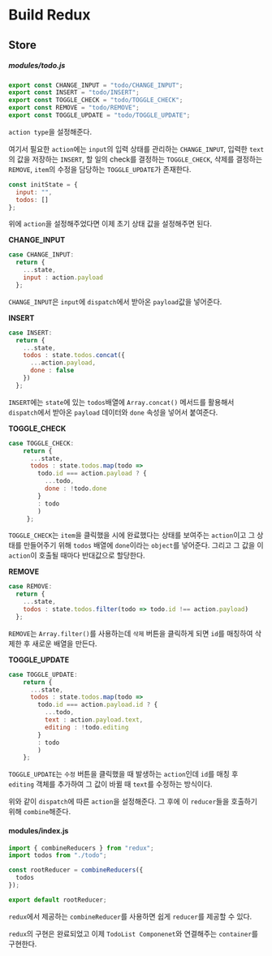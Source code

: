 # Build Redux

## Store

##### modules/todo.js

```js
export const CHANGE_INPUT = "todo/CHANGE_INPUT";
export const INSERT = "todo/INSERT";
export const TOGGLE_CHECK = "todo/TOGGLE_CHECK";
export const REMOVE = "todo/REMOVE";
export const TOGGLE_UPDATE = "todo/TOGGLE_UPDATE";
```

`action type`을 설정해준다.

여기서 필요한 `action`에는 `input`의 입력 상태를 관리하는 `CHANGE_INPUT`, 입력한 `text`의 값을 저장하는 `INSERT`, 할 일의 check를 결정하는 `TOGGLE_CHECK`, 삭제를 결정하는 `REMOVE`, `item`의 수정을 담당하는 `TOGGLE_UPDATE`가 존재한다.

```js
const initState = {
  input: "",
  todos: []
};
```

위에 `action`을 설정해주었다면 이제 초기 상태 값을 설정해주면 된다.

**CHANGE_INPUT**

```js
case CHANGE_INPUT:
  return {
    ...state,
    input : action.payload
  };
```

`CHANGE_INPUT`은 `input`에 `dispatch`에서 받아온 `payload`값을 넣어준다.

**INSERT**

```js
case INSERT:
  return {
    ...state,
    todos : state.todos.concat({
      ...action.payload,
      done : false
    })
  };
```

`INSERT`에는 `state`에 있는 `todos`배열에 `Array.concat()` 메서드를 활용해서 `dispatch`에서 받아온 `payload` 데이터와 `done` 속성을 넣어서 붙여준다.

**TOGGLE_CHECK**

```js
case TOGGLE_CHECK:
    return {
      ...state,
      todos : state.todos.map(todo =>
        todo.id === action.payload ? {
          ...todo,
          done : !todo.done
        }
        : todo
        )
     };
```

`TOGGLE_CHECK`는 `item`을 클릭했을 시에 완료했다는 상태를 보여주는 `action`이고 그 상태를 만들어주기 위해 `todos` 배열에 `done`이라는 `object`를 넣어준다. 그리고 그 값을 이 `action`이 호출될 때마다 반대값으로 할당한다.

**REMOVE**

```js
case REMOVE:
  return {
    ...state,
    todos : state.todos.filter(todo => todo.id !== action.payload)
  };
```

`REMOVE`는 `Array.filter()`를 사용하는데 `삭제` 버튼을 클릭하게 되면 `id`를 매칭하여 삭제한 후 새로운 배열을 만든다.

**TOGGLE_UPDATE**

```js
case TOGGLE_UPDATE:
    return {
      ...state,
      todos : state.todos.map(todo =>
        todo.id === action.payload.id ? {
          ...todo,
          text : action.payload.text,
          editing : !todo.editing
        }
        : todo
        )
    };
```

`TOGGLE_UPDATE`는 `수정` 버튼을 클릭했을 때 발생하는 `action`인데 `id`를 매칭 후 `editing` 객체를 추가하여 그 값이 바뀔 때 `text`를 수정하는 방식이다.

위와 같이 `dispatch`에 따른 `action`을 설정해준다. 그 후에 이 `reducer`들을 호출하기 위해 `combine`해준다.

#### modules/index.js

```js
import { combineReducers } from "redux";
import todos from "./todo";

const rootReducer = combineReducers({
  todos
});

export default rootReducer;
```

`redux`에서 제공하는 `combineReducer`를 사용하면 쉽게 `reducer`를 제공할 수 있다.

`redux`의 구현은 완료되었고 이제 `TodoList Componenet`와 연결해주는 `container`를 구현한다.
